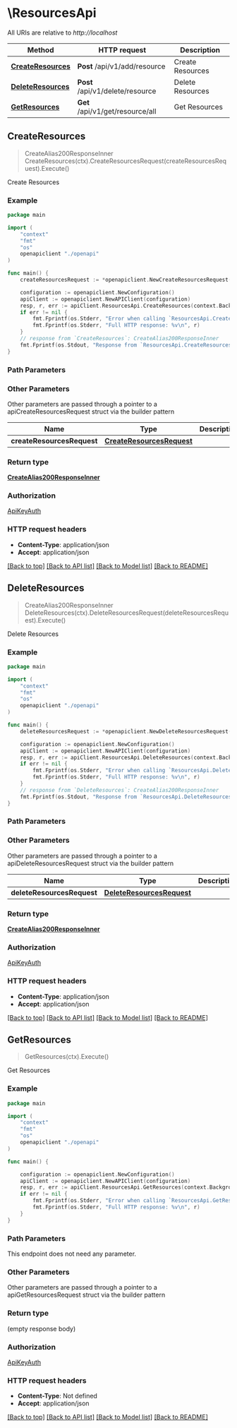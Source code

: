 # \ResourcesApi

All URIs are relative to *http://localhost*

Method | HTTP request | Description
------------- | ------------- | -------------
[**CreateResources**](ResourcesApi.md#CreateResources) | **Post** /api/v1/add/resource | Create Resources
[**DeleteResources**](ResourcesApi.md#DeleteResources) | **Post** /api/v1/delete/resource | Delete Resources
[**GetResources**](ResourcesApi.md#GetResources) | **Get** /api/v1/get/resource/all | Get Resources



## CreateResources

> CreateAlias200ResponseInner CreateResources(ctx).CreateResourcesRequest(createResourcesRequest).Execute()

Create Resources



### Example

```go
package main

import (
    "context"
    "fmt"
    "os"
    openapiclient "./openapi"
)

func main() {
    createResourcesRequest := *openapiclient.NewCreateResourcesRequest() // CreateResourcesRequest |  (optional)

    configuration := openapiclient.NewConfiguration()
    apiClient := openapiclient.NewAPIClient(configuration)
    resp, r, err := apiClient.ResourcesApi.CreateResources(context.Background()).CreateResourcesRequest(createResourcesRequest).Execute()
    if err != nil {
        fmt.Fprintf(os.Stderr, "Error when calling `ResourcesApi.CreateResources``: %v\n", err)
        fmt.Fprintf(os.Stderr, "Full HTTP response: %v\n", r)
    }
    // response from `CreateResources`: CreateAlias200ResponseInner
    fmt.Fprintf(os.Stdout, "Response from `ResourcesApi.CreateResources`: %v\n", resp)
}
```

### Path Parameters



### Other Parameters

Other parameters are passed through a pointer to a apiCreateResourcesRequest struct via the builder pattern


Name | Type | Description  | Notes
------------- | ------------- | ------------- | -------------
 **createResourcesRequest** | [**CreateResourcesRequest**](CreateResourcesRequest.md) |  | 

### Return type

[**CreateAlias200ResponseInner**](CreateAlias200ResponseInner.md)

### Authorization

[ApiKeyAuth](../README.md#ApiKeyAuth)

### HTTP request headers

- **Content-Type**: application/json
- **Accept**: application/json

[[Back to top]](#) [[Back to API list]](../README.md#documentation-for-api-endpoints)
[[Back to Model list]](../README.md#documentation-for-models)
[[Back to README]](../README.md)


## DeleteResources

> CreateAlias200ResponseInner DeleteResources(ctx).DeleteResourcesRequest(deleteResourcesRequest).Execute()

Delete Resources



### Example

```go
package main

import (
    "context"
    "fmt"
    "os"
    openapiclient "./openapi"
)

func main() {
    deleteResourcesRequest := *openapiclient.NewDeleteResourcesRequest() // DeleteResourcesRequest |  (optional)

    configuration := openapiclient.NewConfiguration()
    apiClient := openapiclient.NewAPIClient(configuration)
    resp, r, err := apiClient.ResourcesApi.DeleteResources(context.Background()).DeleteResourcesRequest(deleteResourcesRequest).Execute()
    if err != nil {
        fmt.Fprintf(os.Stderr, "Error when calling `ResourcesApi.DeleteResources``: %v\n", err)
        fmt.Fprintf(os.Stderr, "Full HTTP response: %v\n", r)
    }
    // response from `DeleteResources`: CreateAlias200ResponseInner
    fmt.Fprintf(os.Stdout, "Response from `ResourcesApi.DeleteResources`: %v\n", resp)
}
```

### Path Parameters



### Other Parameters

Other parameters are passed through a pointer to a apiDeleteResourcesRequest struct via the builder pattern


Name | Type | Description  | Notes
------------- | ------------- | ------------- | -------------
 **deleteResourcesRequest** | [**DeleteResourcesRequest**](DeleteResourcesRequest.md) |  | 

### Return type

[**CreateAlias200ResponseInner**](CreateAlias200ResponseInner.md)

### Authorization

[ApiKeyAuth](../README.md#ApiKeyAuth)

### HTTP request headers

- **Content-Type**: application/json
- **Accept**: application/json

[[Back to top]](#) [[Back to API list]](../README.md#documentation-for-api-endpoints)
[[Back to Model list]](../README.md#documentation-for-models)
[[Back to README]](../README.md)


## GetResources

> GetResources(ctx).Execute()

Get Resources



### Example

```go
package main

import (
    "context"
    "fmt"
    "os"
    openapiclient "./openapi"
)

func main() {

    configuration := openapiclient.NewConfiguration()
    apiClient := openapiclient.NewAPIClient(configuration)
    resp, r, err := apiClient.ResourcesApi.GetResources(context.Background()).Execute()
    if err != nil {
        fmt.Fprintf(os.Stderr, "Error when calling `ResourcesApi.GetResources``: %v\n", err)
        fmt.Fprintf(os.Stderr, "Full HTTP response: %v\n", r)
    }
}
```

### Path Parameters

This endpoint does not need any parameter.

### Other Parameters

Other parameters are passed through a pointer to a apiGetResourcesRequest struct via the builder pattern


### Return type

 (empty response body)

### Authorization

[ApiKeyAuth](../README.md#ApiKeyAuth)

### HTTP request headers

- **Content-Type**: Not defined
- **Accept**: application/json

[[Back to top]](#) [[Back to API list]](../README.md#documentation-for-api-endpoints)
[[Back to Model list]](../README.md#documentation-for-models)
[[Back to README]](../README.md)

